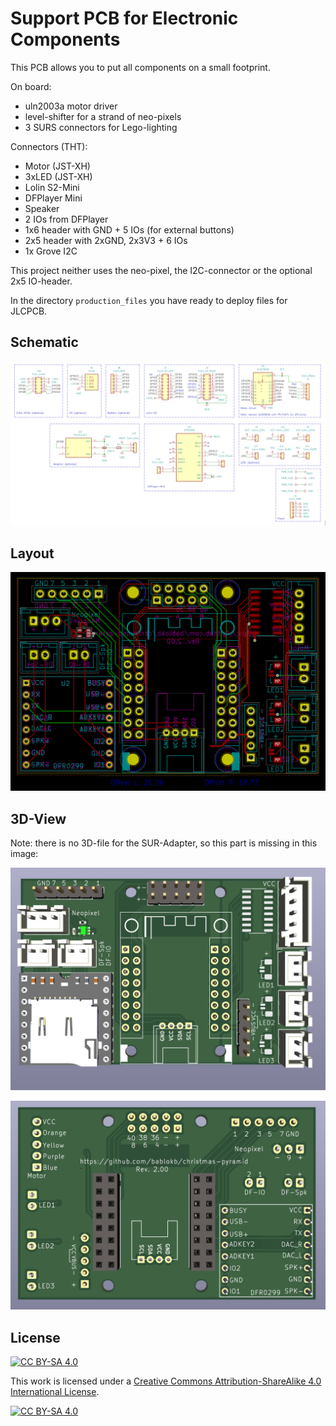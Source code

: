 Support PCB for Electronic Components
=====================================

This PCB allows you to put all components on a small footprint.

On board:

  - uln2003a motor driver
  - level-shifter for a strand of neo-pixels
  - 3 SURS connectors for Lego-lighting

Connectors (THT):

  - Motor (JST-XH)
  - 3xLED (JST-XH)
  - Lolin S2-Mini
  - DFPlayer Mini
  - Speaker
  - 2 IOs from DFPlayer
  - 1x6 header with GND + 5 IOs (for external buttons)
  - 2x5 header with 2xGND, 2x3V3 + 6 IOs
  - 1x Grove I2C

This project neither uses the neo-pixel, the I2C-connector or the
optional 2x5 IO-header.

In the directory `production_files` you have ready to deploy files
for JLCPCB.


Schematic
---------

![](../pcb/schematic.png)


Layout
------

![](../pcb/pcb-layout.png)


3D-View
-------

Note: there is no 3D-file for the SUR-Adapter, so this part
is missing in this image:

![](../pcb/pcb-3D-top.png)

![](../pcb/pcb-3D-bot.png)


License
-------

[![CC BY-SA 4.0][cc-by-sa-shield]][cc-by-sa]

This work is licensed under a
[Creative Commons Attribution-ShareAlike 4.0 International
License][cc-by-sa].

[![CC BY-SA 4.0][cc-by-sa-image]][cc-by-sa]

[cc-by-sa]: http://creativecommons.org/licenses/by-sa/4.0/
[cc-by-sa-image]: https://licensebuttons.net/l/by-sa/4.0/88x31.png
[cc-by-sa-shield]:
https://img.shields.io/badge/License-CC%20BY--SA%204.0-lightgrey.svg

